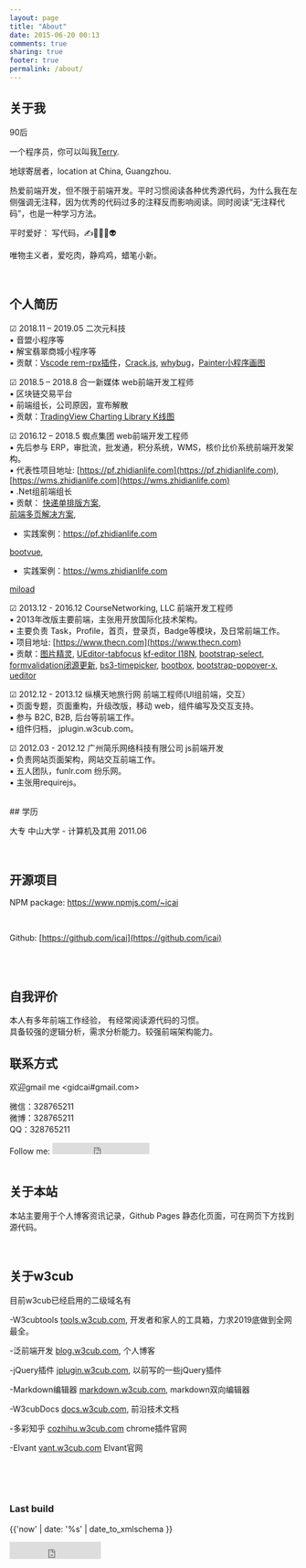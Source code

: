 ```yaml
---
layout: page
title: "About"
date: 2015-06-20 00:13
comments: true
sharing: true
footer: true
permalink: /about/
---
```

  



## 关于我

90后

一个程序员，你可以叫我[Terry](https://github.com/icai). 

地球寄居者，<i class="fa fa-map-marker fa-lg"></i><span class="sr-only">location at</span> China, Guangzhou.

热爱前端开发，但不限于前端开发。平时习惯阅读各种优秀源代码，为什么我在左侧强调无注释，因为优秀的代码过多的注释反而影响阅读。同时阅读“无注释代码”，也是一种学习方法。


平时爱好： 写代码，✍💪🏃🐶👽

唯物主义者，爱吃肉，静鸡鸡，蜡笔小新。


<br>


## 个人简历


☑ 2018.11 – 2019.05  二次元科技   
▪ 音盟小程序等    
▪ 解宝翡翠商城小程序等    
▪ 贡献：[Vscode rem-rpx插件](https://github.com/icai/rem-rpx)，[Crack.js](https://github.com/jscck/crack.js), [whybug](https://github.com/icai/whybug)，[Painter小程序画图](https://github.com/Kujiale-Mobile/Painter)
 
 
☑ 2018.5 – 2018.8 合一新媒体 web前端开发工程师    
▪ 区块链交易平台  
▪ 前端组长，公司原因，宣布解散   
▪ 贡献：[TradingView Charting Library K线图](https://github.com/tradingview/charting_library) 



☑ 2016.12 – 2018.5 蜘点集团 web前端开发工程师   
▪ 先后参与 ERP，审批流，批发通，积分系统，WMS，核价比价系统前端开发架构。  
▪ 代表性项目地址: [https://pf.zhidianlife.com](https://pf.zhidianlife.com), [https://wms.zhidianlife.com](https://wms.zhidianlife.com)    
▪ .Net组前端组长  
▪ 贡献： 
[快递单排版方案](https://github.com/icai/printr),  
[前端多页解决方案](https://github.com/icai/bfms), 
 - 实践案例：https://pf.zhidianlife.com 
 
 
[bootvue](https://github.com/icai/bootvue),  
 - 实践案例：https://wms.zhidianlife.com 

[miload](https://github.com/icai/miload)


☑ 2013.12 - 2016.12 CourseNetworking, LLC 前端开发工程师   
▪ 2013年改版主要前端，主张用开放国际化技术架构。  
▪ 主要负责 Task，Profile，首页，登录页，Badge等模块，及日常前端工作。    
▪ 项目地址: [https://www.thecn.com](https://www.thecn.com)  
▪ 贡献：[图片精灵](https://www.npmjs.com/package/gulp-lazysprite), [UEditor-tabfocus](https://github.com/icai/UEditor-tabfocus)
[kf-editor I18N](https://github.com/icai/kf-editor), 
[bootstrap-select](https://github.com/icai/bootstrap-select), 
[formvalidation闭源更新](https://github.com/icai/formvalidation), 
[bs3-timepicker](https://github.com/icai/bs3-timepicker), 
[bootbox](https://github.com/icai/bootbox), 
[bootstrap-popover-x](https://github.com/icai/bootstrap-popover-x), 
[ueditor](https://github.com/icai/ueditor)



☑ 2012.12 - 2013.12 纵横天地旅行网 前端工程师(UI组前端，交互）  
▪ 页面专题，页面重构，升级改版，移动 web，组件编写及交互支持。  
▪ 参与 B2C, B2B, 后台等前端工作。  
▪ 组件归档， jplugin.w3cub.com。


☑ 2012.03 - 2012.12 广州简乐网络科技有限公司 js前端开发   
▪	负责网站页面架构，网站交互前端工作。   
▪	五人团队，funlr.com 纷乐网。   
▪	主张用requirejs。   


<br>
## 学历

大专 中山大学 - 计算机及其用  2011.06

<br>


## 开源项目


NPM package:  https://www.npmjs.com/~icai

<br>

Github:  [https://github.com/icai](https://github.com/icai)



<br>



<br>


## 自我评价

本人有多年前端工作经验， 有经常阅读源代码的习惯。    
具备较强的逻辑分析，需求分析能力。较强前端架构能力。 



## 联系方式

欢迎gmail me <gidcai#gmail.com> 

微信：328765211   
微博：328765211   
QQ：328765211   




<div>
Follow me: <iframe src="https://ghbtns.com/github-btn.html?user=icai&type=follow&count=true" frameborder="0" scrolling="0" width="170px" height="20px" class="ghbtn"></iframe>
</div>
<br>

## 关于本站
本站主要用于个人博客资讯记录，Github Pages 静态化页面，可在网页下方找到源代码。

<br>

## 关于w3cub

目前w3cub已经启用的二级域名有 

-W3cubtools
<a href="https://tools.w3cub.com/" target="_blank">tools.w3cub.com</a>, 开发者和家人的工具箱，力求2019底做到全网最全。

-泛前端开发
<a href="https://blog.w3cub.com/" target="_blank">blog.w3cub.com</a>, 个人博客   

-jQuery插件
<a href="http://jplugin.w3cub.com/" target="_blank">jplugin.w3cub.com</a>, 以前写的一些jQuery插件   

-Markdown编辑器
<a href="http://markdown.w3cub.com/" target="_blank">markdown.w3cub.com</a>, markdown双向编辑器   

-W3cubDocs
<a href="https://docs.w3cub.com/" target="_blank">docs.w3cub.com</a>, 前沿技术文档   

-多彩知乎
<a href="http://cozhihu.w3cub.com/" target="_blank">cozhihu.w3cub.com</a> chrome插件官网  

-Elvant
<a href="https://vant.w3cub.com/" target="_blank">vant.w3cub.com</a> Elvant官网   


<br>



<br>
<br>

### Last build

<span> {{'now' | date: '%s' | date_to_xmlschema }}</span> <br>

<iframe src="https://ghbtns.com/github-btn.html?user=icai&repo=icai.github.io&type=star&count=true" frameborder="0" scrolling="0" width="160px" height="30px" class="ghbtn"></iframe>

<br>


